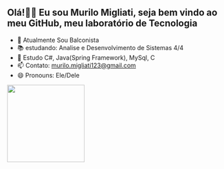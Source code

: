 ## Olá!👋👋 Eu sou Murilo Migliati, seja bem vindo ao meu GitHub, meu laboratório de Tecnologia 
- 🔭 Atualmente Sou Balconista
- 📚 estudando: Analise e Desenvolvimento de Sistemas 4/4
- 📘 Estudo C#, Java(Spring Framework), MySql, C
- 📫 Contato: murilo.migliati123@gmail.com
- 😄 Pronouns: Ele/Dele

<div>
  <a href="https://github.com/Murilo-Migliati">
  <img height="180cm" src="https://github-readme-stats.vercel.app/api?username=Murilo-Migliati&show_icons=true&theme=tokyonight"/>
  
</div>



